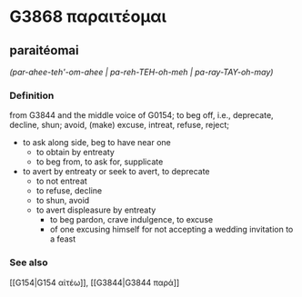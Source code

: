 # G3868 παραιτέομαι

## paraitéomai

_(par-ahee-teh'-om-ahee | pa-reh-TEH-oh-meh | pa-ray-TAY-oh-may)_

### Definition

from G3844 and the middle voice of G0154; to beg off, i.e., deprecate, decline, shun; avoid, (make) excuse, intreat, refuse, reject; 

- to ask along side, beg to have near one
  - to obtain by entreaty
  - to beg from, to ask for, supplicate
- to avert by entreaty or seek to avert, to deprecate
  - to not entreat
  - to refuse, decline
  - to shun, avoid
  - to avert displeasure by entreaty
    - to beg pardon, crave indulgence, to excuse
    - of one excusing himself for not accepting a wedding invitation to a feast

### See also

[[G154|G154 αἰτέω]], [[G3844|G3844 παρά]]
